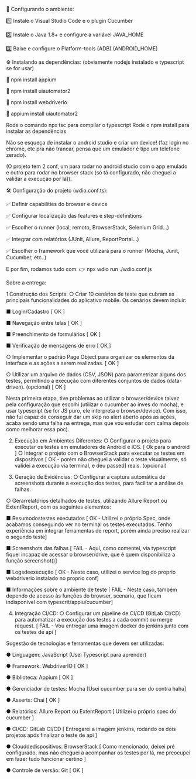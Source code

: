 
🔧 Configurando o ambiente:

1️⃣ Instale o Visual Studio Code e o plugin Cucumber

2️⃣ Instale o Java 1.8+ e configure a variável JAVA_HOME

3️⃣ Baixe e configure o Platform-tools (ADB) (ANDROID_HOME)



⚙️ Instalando as dependências: (obviamente nodejs instalado e typescript se for usar)

📌 npm install appium

📌 npm install uiautomator2

📌 npm install webdriverio

📌 appium install uiautomator2



Rode o comando npx tsc para compilar o typescript
Rode o npm install para instalar as dependências



Não se esqueça de instalar o android studio e criar um device! (faz login no chrome, etc pra não trancar, pensa que um emulador é tipo um telefone zerado).



(O projeto tem 2 conf, um para rodar no android studio com o app emulado e outro para rodar no browser stack (só tá configurado, não cheguei a validar a execução por lá)).



🛠️ Configuração do projeto (wdio.conf.ts):

✅ Definir capabilities do browser e device

✅ Configurar localização das features e step-definitions

✅ Escolher o runner (local, remoto, BrowserStack, Selenium Grid…)

✅ Integrar com relatórios (JUnit, Allure, ReportPortal…)

✅ Escolher o framework que você utilizará para o runner (Mocha, Junit, Cucumber, etc..)




E por fim, rodamos tudo com:
 👉 npx wdio run ./wdio.conf.js







 Sobre a entrega:

1.Construção dos Scripts:
 ○ Criar 10 cenários de teste que cubram as principais funcionalidades do aplicativo
 mobile. Os cenários devem incluir:


 ■ Login/Cadastro [ OK ]

 ■ Navegação entre telas [ OK ]

 ■ Preenchimento de formulários [ OK ]

 ■ Verificação de mensagens de erro [ OK ]

 ○ Implementar o padrão Page Object para organizar os elementos da interface e as
 ações a serem realizadas. [ OK ]

 ○ Utilizar um arquivo de dados (CSV, JSON) para parametrizar alguns dos testes,
 permitindo a execução com diferentes conjuntos de dados (data-driven). (opcional) [ OK ]


 Nesta primeira etapa, tive problemas ao utilizar o browser/device talvez pela configuração que escolhi (utilizar o cucumber ao inves do mocha), e usar typescript (se for JS puro, ele interpreta o browser/device). Com isso, não fui capaz de conseguir dar um skip no alert aberto após as ações, acaba sendo uma falha na entrega, mas que vou estudar com calma depois como melhorar essa poc).



 2. Execução em Ambientes Diferentes:
 ○ Configurar o projeto para executar os testes em emuladores de Android e iOS. [ Ok para o android ]
 ○ Integrar o projeto com o BrowserStack para executar os testes em dispositivos [ OK - porém não cheguei a validar o teste visualmente, só validei a execução via terminal, e deu passed]
 reais. (opcional)



3. Geração de Evidências:
 ○ Configurar a captura automática de screenshots durante a execução dos testes,
 para facilitar a análise de falhas.

 ○ Gerarrelatórios detalhados de testes, utilizando Allure Report ou ExtentReport,
 com os seguintes elementos:

 ■ Resumodostestes executados [ OK - Utilizei o próprio Spec, onde acabamos conseguindo ver no terminal os testes executados. Tenho experiência em integrar ferramentas de report, porém ainda preciso realizar o segundo teste]

 ■ Screenshots das falhas [ FAIL - Aqui, como comentei, via typescript fiquei incapaz de acessar o browser/drive, que é quem disponibiliza a função screenshot()]

 ■ Logsdeexecução [ OK - Neste caso, utilizei o service log do proprio webdriverio instalado no proprio conf]

 ■ Informações sobre o ambiente de teste [ FAIL - Neste caso, também dependo de acesso às funções do browser, scenario, que ficam indisponível com typescrit/appiu/cucumber]



 4. Integração CI/CD:
 ○ Configurar um pipeline de CI/CD (GitLab CI/CD) para automatizar a execução dos
 testes a cada commit ou merge request. [ FAIL - Vou entregar uma imagem docker do jenkins junto com os testes de api ]




 Sugestão de tecnologias e ferramentas que devem ser utilizadas:

 ● Linguagem: JavaScript (Usei Typescript para aprender)

 ● Framework: WebdriverIO [ OK ]

 ● Biblioteca: Appium [ OK ]

 ● Gerenciador de testes: Mocha [Usei cucumber para ser do contra haha]

 ● Asserts: Chai [ OK ]

 ● Relatórios: Allure Report ou ExtentReport [ Utilizei o próprio spec do cucumber ]

 ● CI/CD: GitLab CI/CD [ Entregarei a imagem jenkins, rodando os dois projetos após finalizar o teste de api ]

 ● Clouddedispositivos: BrowserStack [ Como mencionado, deixei pré configurado, mas não cheguei a acompanhar os testes por lá, me preocupei em fazer tudo funcionar certino ]
 
 ● Controle de versão: Git [ OK ]